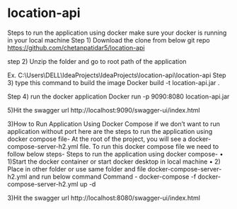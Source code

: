 # location-api
Steps to run the application using docker make sure your docker is running in your local machine
Step 1) Download the clone from below git repo 
https://github.com/chetanpatidar5/location-api

step 2) Unzip the folder and go to root path of the application
 
Ex. C:\Users\DELL\IdeaProjects\IdeaProjects\location-api\location-api
Step 3) type this command to build the image 
Docker build -t location-api.jar .

Step 4) run the docker application
Docker run -p 9090:8080 location-api.jar
 
5)Hit the swagger url 
http://localhost:9090/swagger-ui/index.html


3)How to Run Application Using Docker Compose
if we don’t want to run application without port here are the steps to run the application using docker compose file-
At the root of the project, you will see a docker-compose-server-h2.yml file. To run this docker compose file we need to follow below steps-
Steps to run the application using docker compose-
•	1)Start the docker container or start docker desktop in local machine 
•	2) Place in other folder or use same folder and file  docker-compose-server-h2.yml and run below command 
Command -  docker-compose -f docker-compose-server-h2.yml up -d
 
 


3)Hit the swagger url 
http://localhost:8080/swagger-ui/index.html
